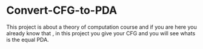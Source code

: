 # Convert-CFG-to-PDA
This project is about a theory of computation course and if you are here you already know that , in this project you give your CFG and you will see whats is the equal PDA.
